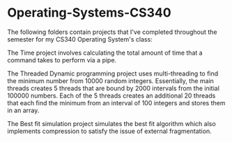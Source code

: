 # Operating-Systems-CS340

The following folders contain projects that I've completed throughout the semester for my CS340 Operating System's class:

The Time project involves calculating the total amount of time that a command takes to perform via a pipe.

The Threaded Dynamic programming project uses multi-threading to find the minimum number from 10000 random integers.
Essentially, the main threads creates 5 threads that are bound by 2000 intervals from the initial 100000 numbers.
Each of the 5 threads creates an additional 20 threads that each find the minimum from an interval of 100 integers and stores them in an array.

The Best fit simulation project simulates the best fit algorithm which also implements compression to satisfy the issue of external fragmentation. 







